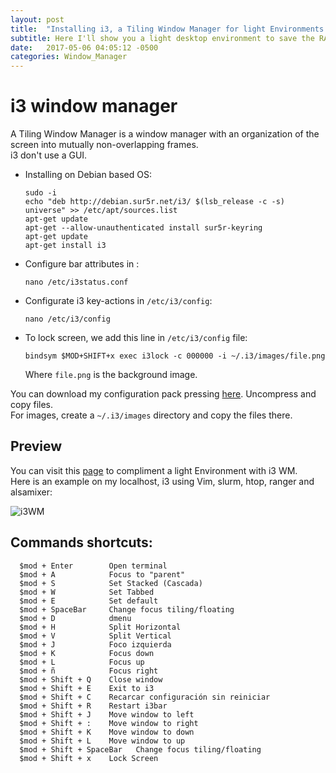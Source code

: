```yaml
---
layout: post
title:  "Installing i3, a Tiling Window Manager for light Environments."
subtitle: Here I'll show you a light desktop environment to save the RAM consume.
date:   2017-05-06 04:05:12 -0500
categories: Window_Manager
---
```

# i3 window manager

A Tiling Window Manager is a window manager with an organization of the screen into mutually non-overlapping frames.  
i3 don't use a GUI.  
* Installing on Debian based OS:

      sudo -i
      echo "deb http://debian.sur5r.net/i3/ $(lsb_release -c -s) universe" >> /etc/apt/sources.list
      apt-get update
      apt-get --allow-unauthenticated install sur5r-keyring
      apt-get update
      apt-get install i3

* Configure bar attributes in :

      nano /etc/i3status.conf

* Configurate i3 key-actions in `/etc/i3/config`:

      nano /etc/i3/config

* To lock screen, we add this line in `/etc/i3/config` file:

      bindsym $MOD+SHIFT+x exec i3lock -c 000000 -i ~/.i3/images/file.png

  Where `file.png` is the background image.

You can download my configuration pack pressing [here][i3-url]. Uncompress and copy files.  
For images, create a `~/.i3/images` directory and copy the files there.

## Preview

You can visit this [page][lightEnviron] to compliment a light Environment with i3 WM.  	
Here is an example on my localhost, i3 using Vim, slurm, htop, ranger and alsamixer:

![i3WM][i3-wm]

## Commands shortcuts:

      $mod + Enter        Open terminal
      $mod + A            Focus to "parent"
      $mod + S            Set Stacked (Cascada)
      $mod + W            Set Tabbed
      $mod + E            Set default
      $mod + SpaceBar     Change focus tiling/floating
      $mod + D            dmenu
      $mod + H            Split Horizontal
      $mod + V            Split Vertical
      $mod + J            Foco izquierda
      $mod + K            Focus down
      $mod + L            Focus up
      $mod + ñ            Focus right
      $mod + Shift + Q    Close window
      $mod + Shift + E    Exit to i3
      $mod + Shift + C    Recarcar configuración sin reiniciar
      $mod + Shift + R    Restart i3bar
      $mod + Shift + J    Move window to left
      $mod + Shift + :    Move window to right
      $mod + Shift + K    Move window to down
      $mod + Shift + L    Move window to up
      $mod + Shift + SpaceBar   Change focus tiling/floating
      $mod + Shift + x    Lock Screen


[lightEnviron]:  /pages/light_environment_debian
[i3-wm]:         /assets/WindowManager/Tiling/i3_wm.png
[i3-url]:        https://github.com/Jenazads/i3-wm_personalConfig
